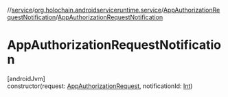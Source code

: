 //[service](../../../index.md)/[org.holochain.androidserviceruntime.service](../index.md)/[AppAuthorizationRequestNotification](index.md)/[AppAuthorizationRequestNotification](-app-authorization-request-notification.md)

# AppAuthorizationRequestNotification

[androidJvm]\
constructor(request: [AppAuthorizationRequest](../-app-authorization-request/index.md), notificationId: [Int](https://kotlinlang.org/api/core/kotlin-stdlib/kotlin/-int/index.html))